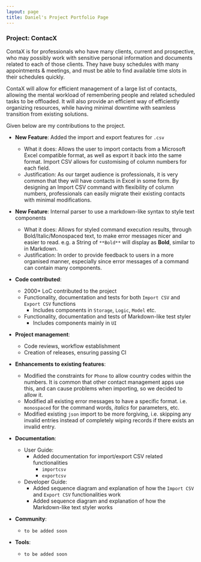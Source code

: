 ```yaml
---
layout: page
title: Daniel's Project Portfolio Page
---
```

### Project: ContacX

ContaX is for professionals who have many clients, current and prospective, who may possibly work with sensitive personal information and documents related to each of those clients. They have busy schedules with many appointments & meetings, and must be able to find available time slots in their schedules quickly.

ContaX will allow for efficient management of a large list of contacts, allowing the mental workload of remembering people and related scheduled tasks to be offloaded. It will also provide an efficient way of efficiently organizing resources, while having minimal downtime with seamless transition from existing solutions.

Given below are my contributions to the project.

* **New Feature**: Added the import and export features for `.csv`
    * What it does: Allows the user to import contacts from a Microsoft Excel compatible format, as well as export it back into the same format. Import CSV allows for customising of column numbers for each field.
    * Justification: As our target audience is professionals, it is very common that they will have contacts in Excel in some form. By designing an Import CSV command with flexibility of column numbers, professionals can easily migrate their existing contacts with minimal modifications.
* **New Feature**: Internal parser to use a markdown-like syntax to style text components
    * What it does: Allows for styled command execution results, through Bold/Italic/Monospaced text, to make error messages nicer and easier to read. e.g. a String of `**Bold**` will display as **Bold**, similar to in Markdown. 
    * Justification: In order to provide feedback to users in a more organised manner, especially since error messages of a command can contain many components.

* **Code contributed**:
    * 2000+ LoC contributed to the project
    * Functionality, documentation and tests for both `Import CSV` and `Export CSV` functions
      * Includes components in `Storage`, `Logic`, `Model` etc.
    * Functionality, documentation and tests of Markdown-like test styler
      * Includes components mainly in `UI`
      
* **Project management**:
    * Code reviews, workflow establishment
    * Creation of releases, ensuring passing CI

* **Enhancements to existing features**:
    * Modified the constraints for `Phone` to allow country codes within the numbers. It is common that other contact management apps use this, and can cause problems when importing, so we decided to allow it.
    * Modified all existing error messages to have a specific format. i.e. `monospaced` for the command words, *italics* for parameters, etc.
    * Modified existing `json` import to be more forgiving, i.e. skipping any invalid entries instead of completely wiping records if there exists an invalid entry. 

* **Documentation**:
    * User Guide:
        * Added documentation for import/export CSV related functionalities
          * `importcsv`
          * `exportcsv`
    * Developer Guide:
        * Added sequence diagram and explanation of how the `Import CSV` and `Export CSV` functionalities work
        * Added sequence diagram and explanation of how the Markdown-like text styler works

* **Community**:
    * `to be added soon`

* **Tools**:
    * `to be added soon`
